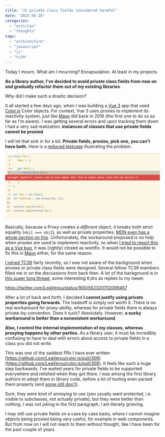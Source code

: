 ```yaml
---
title: "JS private class fields considered harmful"
date: "2023-04-28"
categories:
  - "articles"
  - "thoughts"
tags:
  - "architecture"
  - "javascript"
  - "js"
  - "tc39"
---
```


Today I mourn. What am I mourning? Encapsulation. At least in my projects.

**As a library author, I’ve decided to avoid private class fields from now on and gradually refactor them out of my existing libraries**.

Why did I make such a drastic decision?

It all started a few days ago, when I was building a [Vue 3](https://vuejs.org/) app that used [Color.js](https://colorjs.io) Color objects. For context, Vue 3 uses proxies to implement its reactivity system, just like [Mavo](https://mavo.io) did back in 2016 (the first one to do so as far as I'm aware). I was getting several errors and upon tracking them down I had a very sad realization: **instances of classes that use private fields cannot be proxied**_._

I will let that sink in for a bit. **Private fields, proxies, pick one, you can't have both.** Here is a [reduced testcase](https://codepen.io/leaverou/pen/ExdWwax?editors=0012) illustrating the problem.

<!-- more -->

![](images/image.png)

Basically, because a Proxy creates a _different_ object, it breaks both strict equality (`obj1 === obj2`), as well as private properties. [MDN even has a whole section on this](https://developer.mozilla.org/en-US/docs/Web/JavaScript/Reference/Global_Objects/Proxy#no_private_property_forwarding). Unfortunately, the workaround proposed is no help when proxies are used to implement reactivity, so when [I tried to report this as a Vue bug](https://github.com/vuejs/core/issues/8149), it was (rightly) closed as wontfix. It would not be possible to fix this in [Mavo](https://mavo.io) either, for the same reason.

[I joined TC39](https://twitter.com/LeaVerou/status/1639043004190031876) fairly recently, so I was not aware of the background when proxies or private class fields were designed. Several fellow TC39 members filled me in on the discussions from back then. A lot of the background is in [this super long thread](https://github.com/tc39/proposal-class-fields/issues/106), some interesting tl;drs as replies to my tweet:

https://twitter.com/LeaVerou/status/1650562320702099457

After a lot of back and forth, I decided **I cannot justify using private properties going forwards**. The tradeoff is simply not worth it. There is no real workaround for proxy-ability, whereas for private fields there is always private-by-convention. Does it suck? Absolutely. However, **a sucky workaround is better than a nonexistent workaround**.

**Also, I control the internal implementation of my classes, whereas proxying happens by other parties.** As a library user, it must be incredibly confusing to have to deal with errors about access to private fields in a class you did not write.

This was one of the saddest PRs I have ever written [https://github.com/LeaVerou/color.js/pull/306](https://github.com/LeaVerou/color.js/pull/306). It feels like such a huge step backwards. I’ve waited years for private fields to be supported everywhere and relished when they got there. I was among the first library authors to adopt them in library code, before a lot of tooling even parsed them properly (and [some still don't](https://github.com/LeaVerou/color.js/issues/220)).

Sure, they were kind of annoying to use (you usually want protected, i.e. visible to subclasses, not actually private), but they were better than nothing. I was not joking in the first paragraph; I am literally grieving.

I may still use private fields on a case by case basis, where I cannot imagine objects being proxied being very useful, for example in web components. But from now on I will not reach to them without thought, like I have been for the past couple of years.
